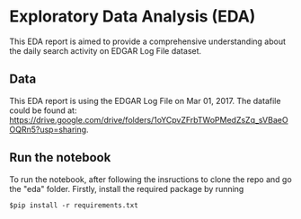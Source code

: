 # Exploratory Data Analysis (EDA)
This EDA report is aimed to provide a comprehensive understanding about the daily search activity on EDGAR Log File dataset.

## Data
This EDA report is using the EDGAR Log File on Mar 01, 2017.
The datafile could be found at: https://drive.google.com/drive/folders/1oYCpvZFrbTWoPMedZsZq_sVBaeOOQRn5?usp=sharing.

## Run the notebook
To run the notebook, after following the insructions to clone the repo and go the "eda" folder. Firstly, install the required package by running 
```shell
$pip install -r requirements.txt
```
